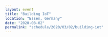 ```yaml
---
layout: event
title: "Building IoT"
location: "Essen, Germany"
date: "2020-03-02"
permalink: "schedule/2020/03/02/building-iot"
---
```

